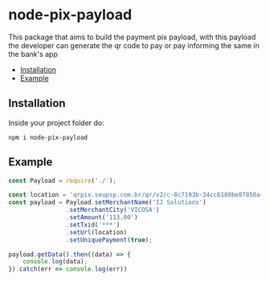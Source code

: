 # node-pix-payload
This package that aims to build the payment pix payload, with this payload the developer can generate the qr code to pay or pay informing the same in the bank's app

- [Installation](#installation)
- [Example](#example)

## Installation
Inside your project folder do:

```shell
npm i node-pix-payload
```

## Example

```javascript
const Payload = require('./');

const location = 'qrpix.seupsp.com.br/qr/v2/c-8c7193b-34cc6180be87850a-89193060-9705a6b8';
const payload = Payload.setMerchantName('IJ Solutions')
                .setMerchantCity('VICOSA')
                .setAmount('113.00')
                .setTxid('***')
                .setUrl(location)
                .setUniquePayment(true);

payload.getData().then((data) => {
    console.log(data);
}).catch(err => console.log(err))  
```

